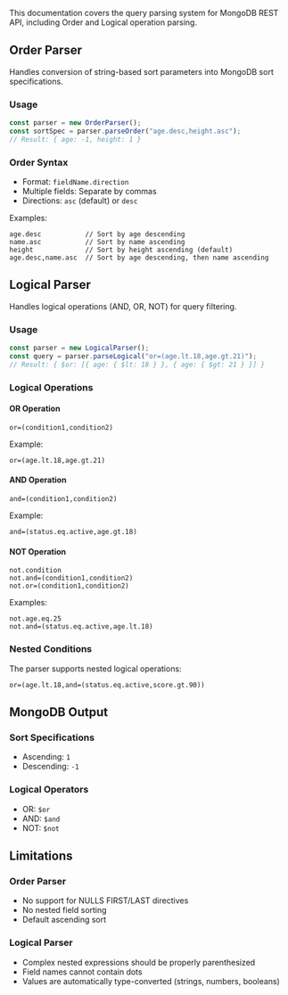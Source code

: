 
This documentation covers the query parsing system for MongoDB REST API, including Order and Logical operation parsing.

## Order Parser

Handles conversion of string-based sort parameters into MongoDB sort specifications.

### Usage

```typescript
const parser = new OrderParser();
const sortSpec = parser.parseOrder("age.desc,height.asc");
// Result: { age: -1, height: 1 }
```

### Order Syntax

- Format: `fieldName.direction`
- Multiple fields: Separate by commas
- Directions: `asc` (default) or `desc`

Examples:
```
age.desc           // Sort by age descending
name.asc           // Sort by name ascending
height             // Sort by height ascending (default)
age.desc,name.asc  // Sort by age descending, then name ascending
```

## Logical Parser

Handles logical operations (AND, OR, NOT) for query filtering.

### Usage

```typescript
const parser = new LogicalParser();
const query = parser.parseLogical("or=(age.lt.18,age.gt.21)");
// Result: { $or: [{ age: { $lt: 18 } }, { age: { $gt: 21 } }] }
```

### Logical Operations

#### OR Operation
```
or=(condition1,condition2)
```
Example:
```
or=(age.lt.18,age.gt.21)
```

#### AND Operation
```
and=(condition1,condition2)
```
Example:
```
and=(status.eq.active,age.gt.18)
```

#### NOT Operation
```
not.condition
not.and=(condition1,condition2)
not.or=(condition1,condition2)
```
Examples:
```
not.age.eq.25
not.and=(status.eq.active,age.lt.18)
```

### Nested Conditions

The parser supports nested logical operations:

```
or=(age.lt.18,and=(status.eq.active,score.gt.90))
```

## MongoDB Output

### Sort Specifications
- Ascending: `1`
- Descending: `-1`

### Logical Operators
- OR: `$or`
- AND: `$and`
- NOT: `$not`

## Limitations

### Order Parser
- No support for NULLS FIRST/LAST directives
- No nested field sorting
- Default ascending sort

### Logical Parser
- Complex nested expressions should be properly parenthesized
- Field names cannot contain dots
- Values are automatically type-converted (strings, numbers, booleans)